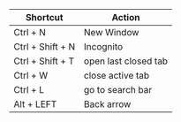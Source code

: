| Shortcut          | Action                    |
| ----------------- | ------------------------- |
| Ctrl  + N| New Window |
| Ctrl + Shift + N|	Incognito|
|Ctrl + Shift + T	| open last closed tab|
|Ctrl + W		| close active tab|
|Ctrl + L		| go to search bar|
|Alt + LEFT	| Back arrow|
